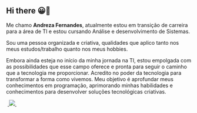## Hi there 😀👋
Me chamo **Andreza Fernandes**, atualmente estou em transição de carreira para a área de TI  e estou cursando Análise e desenvolvimento de Sistemas.

Sou uma pessoa organizada e criativa, qualidades que aplico tanto nos meus estudos/trabalho quanto nos meus hobbies.

Embora ainda esteja no início da minha jornada na TI, estou empolgada com as possibilidades que esse campo oferece e pronta para seguir o caminho que a tecnologia me proporcionar. Acredito no poder da tecnologia para transformar a forma como vivemos. Meu objetivo é aprofundar meus conhecimentos em programação, aprimorando minhas habilidades e conhecimentos para desenvolver soluções tecnológicas criativas.

&nbsp;<a href="https://br.linkedin.com/in/andreza-gomes-439298136/">
  <img src="https://img.shields.io/badge/linkedin-%230077B5.svg?style=for-the-badge&logo=linkedin&logoColor=white">
</a>&nbsp;
